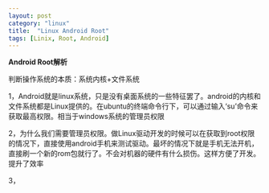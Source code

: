 ```yaml
---
layout: post
category: "linux"
title:  "Linux Android Root"
tags: [Linix, Root, Android]
---
```

**Android Root解析**

判断操作系统的本质：系统内核+文件系统

1，Android就是linux系统，只是没有桌面系统的一些特征罢了。android的内核和文件系统都是Linux提供的。在ubuntu的终端命令行下，可以通过输入‘su’命令来获取最高权限。相当于windows系统的管理员权限

2，为什么我们需要管理员权限。做Linux驱动开发的时候可以在获取到root权限的情况下，直接使用android手机来测试驱动。最坏的情况下就是手机无法开机，直接刷一个新的rom包就行了。不会对机器的硬件有什么损伤。这样方便了开发。提升了效率

3，

